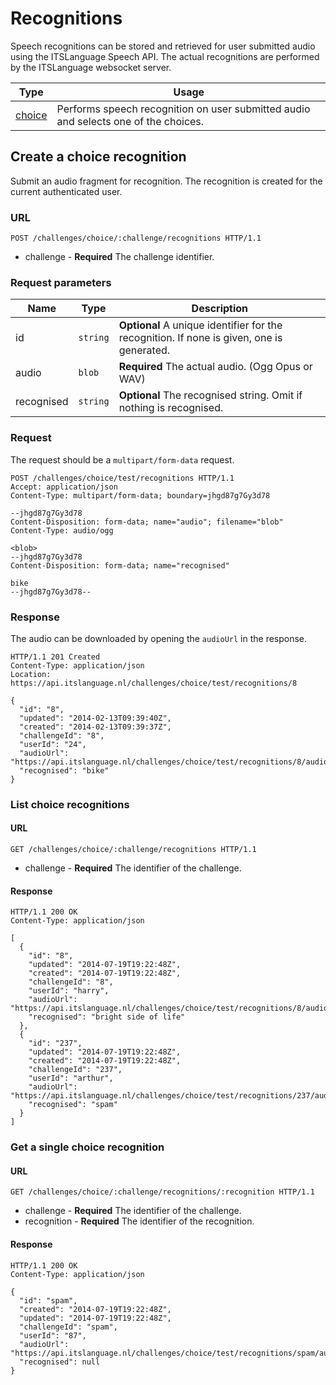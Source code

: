 # Recognitions

Speech recognitions can be stored and retrieved for user submitted audio using the ITSLanguage Speech API.
The actual recognitions are performed by the ITSLanguage websocket server.

Type                              | Usage
----------------------------------|------
[choice](#choice-recognition)     | Performs speech recognition on user submitted audio and selects one of the choices.


## Create a choice recognition

Submit an audio fragment for recognition.
The recognition is created for the current authenticated user.

### URL

```http
POST /challenges/choice/:challenge/recognitions HTTP/1.1
```

* challenge - **Required** The challenge identifier.

### Request parameters

Name       | Type     | Description
-----------|----------|------------
id         | `string` | **Optional** A unique identifier for the recognition. If none is given, one is generated.
audio      | `blob`   | **Required** The actual audio. (Ogg Opus or WAV)
recognised | `string` | **Optional** The recognised string. Omit if nothing is recognised.

### Request

The request should be a `multipart/form-data` request.

```http
POST /challenges/choice/test/recognitions HTTP/1.1
Accept: application/json
Content-Type: multipart/form-data; boundary=jhgd87g7Gy3d78

--jhgd87g7Gy3d78
Content-Disposition: form-data; name="audio"; filename="blob"
Content-Type: audio/ogg

<blob>
--jhgd87g7Gy3d78
Content-Disposition: form-data; name="recognised"

bike
--jhgd87g7Gy3d78--
```

### Response

The audio can be downloaded by opening the `audioUrl` in the response.

```http
HTTP/1.1 201 Created
Content-Type: application/json
Location: https://api.itslanguage.nl/challenges/choice/test/recognitions/8

{
  "id": "8",
  "updated": "2014-02-13T09:39:40Z",
  "created": "2014-02-13T09:39:37Z",
  "challengeId": "8",
  "userId": "24",
  "audioUrl": "https://api.itslanguage.nl/challenges/choice/test/recognitions/8/audio",
  "recognised": "bike"
}
```

### List choice recognitions

#### URL

```http
GET /challenges/choice/:challenge/recognitions HTTP/1.1
```

* challenge - **Required** The identifier of the challenge.

#### Response

```http
HTTP/1.1 200 OK
Content-Type: application/json

[
  {
    "id": "8",
    "updated": "2014-07-19T19:22:48Z",
    "created": "2014-07-19T19:22:48Z",
    "challengeId": "8",
    "userId": "harry",
    "audioUrl": "https://api.itslanguage.nl/challenges/choice/test/recognitions/8/audio",
    "recognised": "bright side of life"
  },
  {
    "id": "237",
    "updated": "2014-07-19T19:22:48Z",
    "created": "2014-07-19T19:22:48Z",
    "challengeId": "237",
    "userId": "arthur",
    "audioUrl": "https://api.itslanguage.nl/challenges/choice/test/recognitions/237/audio",
    "recognised": "spam"
  }
]
```

### Get a single choice recognition

#### URL

```http
GET /challenges/choice/:challenge/recognitions/:recognition HTTP/1.1
```

* challenge - **Required** The identifier of the challenge.
* recognition - **Required** The identifier of the recognition.

#### Response

```http
HTTP/1.1 200 OK
Content-Type: application/json

{
  "id": "spam",
  "created": "2014-07-19T19:22:48Z",
  "updated": "2014-07-19T19:22:48Z",
  "challengeId": "spam",
  "userId": "87",
  "audioUrl": "https://api.itslanguage.nl/challenges/choice/test/recognitions/spam/audio",
  "recognised": null
}
```
